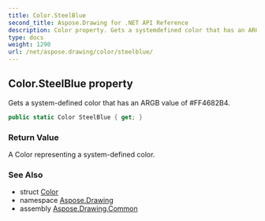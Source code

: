```yaml
---
title: Color.SteelBlue
second_title: Aspose.Drawing for .NET API Reference
description: Color property. Gets a systemdefined color that has an ARGB value of FF4682B4
type: docs
weight: 1290
url: /net/aspose.drawing/color/steelblue/
---
```

## Color.SteelBlue property

Gets a system-defined color that has an ARGB value of #FF4682B4.

```csharp
public static Color SteelBlue { get; }
```

### Return Value

A Color representing a system-defined color.

### See Also

* struct [Color](../)
* namespace [Aspose.Drawing](../../color/)
* assembly [Aspose.Drawing.Common](../../../)


